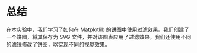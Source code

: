 # 总结

在本实验中，我们学习了如何在 Matplotlib 的饼图中使用过滤效果。我们创建了一个饼图，将其保存为 SVG 文件，并对该图表应用了过滤效果。我们还使用不同的滤镜修改了饼图，以实现不同的视觉效果。
